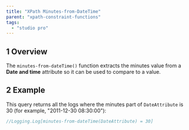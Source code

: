 ```yaml
---
title: "XPath Minutes-from-DateTime"
parent: "xpath-constraint-functions"
tags:
  - "studio pro"
---
```


## 1 Overview

The `minutes-from-dateTime()` function extracts the minutes value from a **Date and time** attribute so it can be used to compare to a value.

## 2 Example

This query returns all the logs where the minutes part of `DateAttribute` is 30 (for example, "2011-12-30 08:30:00"):

```java
//Logging.Log[minutes-from-dateTime(DateAttribute) = 30]
```
